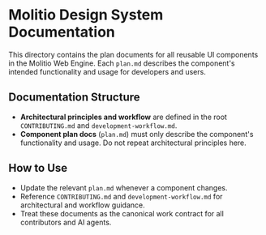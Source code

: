 # Molitio Design System Documentation

This directory contains the plan documents for all reusable UI components in the Molitio Web Engine. Each `plan.md` describes the component's intended functionality and usage for developers and users.

## Documentation Structure
- **Architectural principles and workflow** are defined in the root `CONTRIBUTING.md` and `development-workflow.md`.
- **Component plan docs** (`plan.md`) must only describe the component's functionality and usage. Do not repeat architectural principles here.

## How to Use
- Update the relevant `plan.md` whenever a component changes.
- Reference `CONTRIBUTING.md` and `development-workflow.md` for architectural and workflow guidance.
- Treat these documents as the canonical work contract for all contributors and AI agents.
